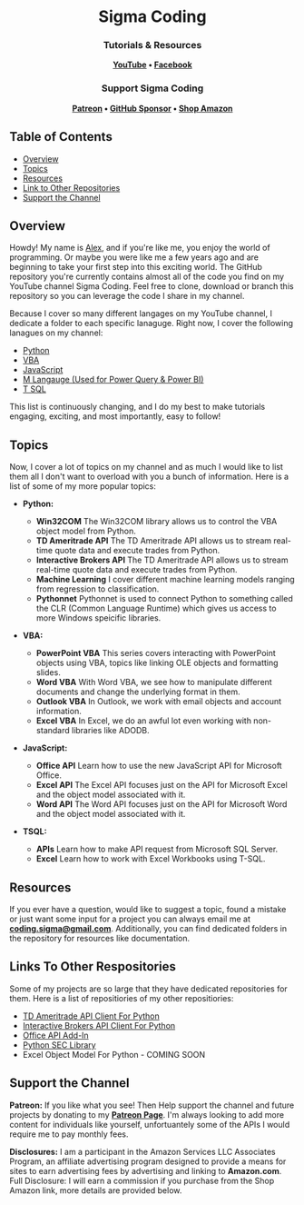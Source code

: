 <h1 align="center">
Sigma Coding
</h1>

<h3 align="center">
Tutorials & Resources
</h3>

<p align="center">
<strong>
<a href="https://www.youtube.com/c/SigmaCoding">YouTube</a>
•
<a href="https://www.facebook.com/codingsigma">Facebook</a>
</strong>
</p>

<h3 align="center">
Support Sigma Coding
</h3>

<p align="center">
<strong>
<a href="https://www.patreon.com/sigmacoding">Patreon</a>
•
<a href="https://github.com/sponsors/areed1192">GitHub Sponsor</a>
•
<a href="https://www.amazon.com/gp/search?ie=UTF8&tag=areed1192-20&linkCode=ur2&linkId=5b4d939974e7c2b59d0d4125ce716d0d&camp=1789&creative=9325&index=books&keywords=Finance Programming">Shop Amazon</a>
</strong>
</p>

## Table of Contents

- [Overview](#overview)
- [Topics](#topics)
- [Resources](#resources)
- [Link to Other Repositories](#links-to-other-respositories)
- [Support the Channel](#support-the-channel)

## Overview

Howdy! My name is [Alex](https://www.linkedin.com/in/alex-reed/), and if you're like me, you enjoy the world of programming. Or maybe you were like me a few years ago and are beginning to take your first step into this exciting world. The GitHub repository you're currently contains almost all of the code you find on my YouTube channel Sigma Coding. Feel free to clone, download or branch this repository so you can leverage the code I share in my channel.

Because I cover so many different langages on my YouTube channel, I dedicate a folder to each specific lanaguge. Right now, I cover the following lanagues on my channel:

- [Python](https://github.com/areed1192/sigma_coding_youtube/tree/master/python)
- [VBA](https://github.com/areed1192/sigma_coding_youtube/tree/master/vba)
- [JavaScript](https://github.com/areed1192/sigma_coding_youtube/tree/master/javascript)
- [M Langauge (Used for Power Query & Power BI)](https://github.com/areed1192/sigma_coding_youtube/tree/master/m%20language)
- [T SQL](https://github.com/areed1192/sigma_coding_youtube/tree/master/t%20sql)

This list is continuously changing, and I do my best to make tutorials engaging, exciting, and most importantly, easy to follow!

## Topics

Now, I cover a lot of topics on my channel and as much I would like to list them all I don't want to overload with you a bunch of information. Here is a list of some of my more popular topics:

- **Python:**

  - **Win32COM** The Win32COM library allows us to control the VBA object model from Python.
  - **TD Ameritrade API** The TD Ameritrade API allows us to stream real-time quote data and execute trades from Python.
  - **Interactive Brokers API** The TD Ameritrade API allows us to stream real-time quote data and execute trades from Python.
  - **Machine Learning** I cover different machine learning models ranging from regression to classification.
  - **Pythonnet** Pythonnet is used to connect Python to something called the CLR (Common Language Runtime) which gives us access to more Windows speicific libraries.

- **VBA:**

  - **PowerPoint VBA** This series covers interacting with PowerPoint objects using VBA, topics like linking OLE objects and formatting slides.
  - **Word VBA** With Word VBA, we see how to manipulate different documents and change the underlying format in them.
  - **Outlook VBA** In Outlook, we work with email objects and account information.
  - **Excel VBA** In Excel, we do an awful lot even working with non-standard libraries like ADODB.

- **JavaScript:**

  - **Office API** Learn how to use the new JavaScript API for Microsoft Office.
  - **Excel API** The Excel API focuses just on the API for Microsoft Excel and the object model associated with it.
  - **Word API** The Word API focuses just on the API for Microsoft Word and the object model associated with it.

- **TSQL:**

  - **APIs** Learn how to make API request from Microsoft SQL Server.
  - **Excel** Learn how to work with Excel Workbooks using T-SQL.

## Resources

If you ever have a question, would like to suggest a topic, found a mistake or just want some input for a project you can always email me at **coding.sigma@gmail.com**. Additionally, you can find dedicated folders in the repository for resources like documentation.

## Links To Other Respositories

Some of my projects are so large that they have dedicated repositories for them. Here is a list of repositiories of my other repositiories:

- [TD Ameritrade API Client For Python](https://github.com/areed1192/td-ameritrade-python-api)
- [Interactive Brokers API Client For Python](https://github.com/areed1192/interactive-broker-python-api)
- [Office API Add-In](https://github.com/areed1192/excel-custom-function-add-in)
- [Python SEC Library](https://github.com/areed1192/python-sec)
- Excel Object Model For Python - COMING SOON

## Support the Channel

**Patreon:**
If you like what you see! Then Help support the channel and future projects by donating to my **[Patreon Page](https://www.patreon.com/sigmacoding)**. I'm always looking to add more content for individuals like yourself, unfortuantely some of the APIs I would require me to pay monthly fees.

<!-- **Hire Me:**
If you have a project, you think I can help you with feel free to reach out at [coding.sigma@gmail.com](mailto:coding.sigma@gmail.com?subject=[GitHub]%20Project%20Proposal) or fill out the [contract request form](https://forms.office.com/Pages/ResponsePage.aspx?id=ZwOBErInsUGliXx0Yo2VfcCSWZSwW25Es3vPV2veU0pUMUs5MUc2STkzSzVQMFNDVlI5NjJVNjREUi4u) -->

**Disclosures:**
I am a participant in the Amazon Services LLC Associates Program, an affiliate advertising program designed to provide a means for sites to earn advertising fees by advertising and linking to **Amazon.com**. Full Disclosure: I will earn a commission if you purchase from the Shop Amazon link, more details are provided below.
